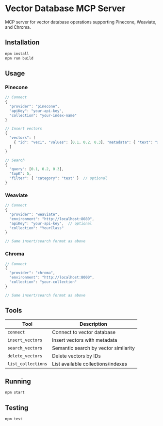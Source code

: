 # Vector Database MCP Server

MCP server for vector database operations supporting Pinecone, Weaviate, and Chroma.

## Installation

```bash
npm install
npm run build
```

## Usage

### Pinecone

```typescript
// Connect
{
  "provider": "pinecone",
  "apiKey": "your-api-key",
  "collection": "your-index-name"
}

// Insert vectors
{
  "vectors": [
    { "id": "vec1", "values": [0.1, 0.2, 0.3], "metadata": { "text": "sample" } }
  ]
}

// Search
{
  "query": [0.1, 0.2, 0.3],
  "topK": 5,
  "filter": { "category": "test" }  // optional
}
```

### Weaviate

```typescript
// Connect
{
  "provider": "weaviate",
  "environment": "http://localhost:8080",
  "apiKey": "your-api-key",  // optional
  "collection": "YourClass"
}

// Same insert/search format as above
```

### Chroma

```typescript
// Connect
{
  "provider": "chroma",
  "environment": "http://localhost:8000",
  "collection": "your-collection"
}

// Same insert/search format as above
```

## Tools

| Tool | Description |
|------|-------------|
| `connect` | Connect to vector database |
| `insert_vectors` | Insert vectors with metadata |
| `search_vectors` | Semantic search by vector similarity |
| `delete_vectors` | Delete vectors by IDs |
| `list_collections` | List available collections/indexes |

## Running

```bash
npm start
```

## Testing

```bash
npm test
```
